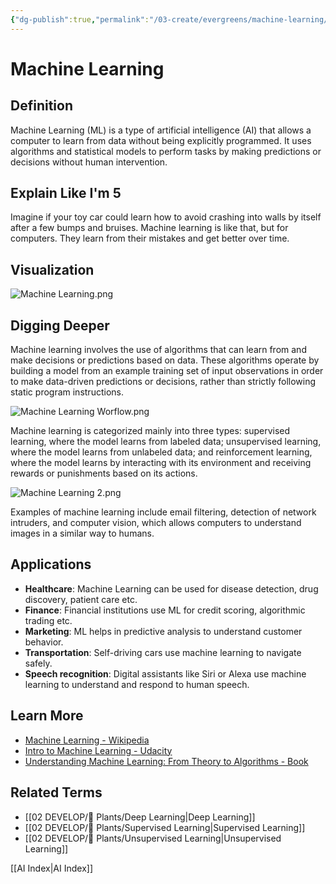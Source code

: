 ```yaml
---
{"dg-publish":true,"permalink":"/03-create/evergreens/machine-learning/","title":"Machine Learning","tags":["ai","machine-learning"]}
---
```


# Machine Learning

## **Definition**  
Machine Learning (ML) is a type of artificial intelligence (AI) that allows a computer to learn from data without being explicitly programmed. It uses algorithms and statistical models to perform tasks by making predictions or decisions without human intervention.

## **Explain Like I'm 5**  
Imagine if your toy car could learn how to avoid crashing into walls by itself after a few bumps and bruises. Machine learning is like that, but for computers. They learn from their mistakes and get better over time.

## **Visualization**  
![Machine Learning.png](/img/user/04%20META/%F0%9F%94%97%20Assets/Machine%20Learning.png)

## **Digging Deeper**
Machine learning involves the use of algorithms that can learn from and make decisions or predictions based on data. These algorithms operate by building a model from an example training set of input observations in order to make data-driven predictions or decisions, rather than strictly following static program instructions.

![Machine Learning Worflow.png](/img/user/04%20META/%F0%9F%94%97%20Assets/Machine%20Learning%20Worflow.png)

Machine learning is categorized mainly into three types: supervised learning, where the model learns from labeled data; unsupervised learning, where the model learns from unlabeled data; and reinforcement learning, where the model learns by interacting with its environment and receiving rewards or punishments based on its actions.

![Machine Learning 2.png](/img/user/04%20META/%F0%9F%94%97%20Assets/Machine%20Learning%202.png)

Examples of machine learning include email filtering, detection of network intruders, and computer vision, which allows computers to understand images in a similar way to humans.

## **Applications**  
- **Healthcare**: Machine Learning can be used for disease detection, drug discovery, patient care etc.
- **Finance**: Financial institutions use ML for credit scoring, algorithmic trading etc.
- **Marketing**: ML helps in predictive analysis to understand customer behavior.
- **Transportation**: Self-driving cars use machine learning to navigate safely.
- **Speech recognition**: Digital assistants like Siri or Alexa use machine learning to understand and respond to human speech.

## **Learn More**  
- [Machine Learning - Wikipedia](https://en.wikipedia.org/wiki/Machine_learning)
- [Intro to Machine Learning - Udacity](https://www.udacity.com/course/intro-to-machine-learning--ud120)
- [Understanding Machine Learning: From Theory to Algorithms - Book](http://www.cs.huji.ac.il/~shais/UnderstandingMachineLearning/index.html)

## **Related Terms**  
- [[02 DEVELOP/🌿 Plants/Deep Learning\|Deep Learning]]
- [[02 DEVELOP/🌿 Plants/Supervised Learning\|Supervised Learning]]
- [[02 DEVELOP/🌿 Plants/Unsupervised Learning\|Unsupervised Learning]]

[[AI Index\|AI Index]]